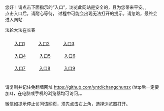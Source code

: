 您好！请点击下面指示的“入口”，浏览此网站是安全的，且为您带来平安。。 <br/>
点击入口后，请耐心等待， 过程中可能会出现无法打开的提示，请忽略，最终会进入网站. </br>

法轮大法在长春<br/>
<div style="padding:10px"><a style="margin:20px" target="_blank" href="https://dbz7169zsu9ue.cloudfront.net/2Qpsp?rfcdkoa" id="ccLink1" rel="nofollow">入口1</a> <a target="_blank" style="margin:20px" href="https://d2piubcd8p41l.cloudfront.net/2Qpsp?fnhsumwc" id="ccLink2" rel="nofollow">入口2</a> <a style="margin:20px" target="_blank" href="https://d3vfjy8tczjv49.cloudfront.net/2Qpsp?hbooc" id="ccLink3" rel="nofollow">入口3</a></div>

<div style="padding:10px" ><a style="margin:20px" target="_blank" href="https://dbz7169zsu9ue.cloudfront.net/2Qpsp?rfcdkoa" id="ccLink4" rel="nofollow">入口4</a> <a style="margin:20px" href="https://d2piubcd8p41l.cloudfront.net/2Qpsp?fnhsumwc" target="_blank" id="ccLink5" rel="nofollow">入口5</a> <a style="margin:20px" href="https://d3vfjy8tczjv49.cloudfront.net/2Qpsp?hbooc" target="_blank" id="ccLink6" rel="nofollow">入口6</a></div>

<div style="padding:10px"><a style="margin:20px" target="_blank" href="https://dbz7169zsu9ue.cloudfront.net/2Qpsp?rfcdkoa" id="ccLink7" rel="nofollow">入口7</a> <a style="margin:20px" href="https://d2piubcd8p41l.cloudfront.net/2Qpsp?fnhsumwc" target="_blank" id="ccLink8" rel="nofollow">入口8</a> <a style="margin:20px" target="_blank" href="https://d3vfjy8tczjv49.cloudfront.net/2Qpsp?hbooc" id="ccLink9" rel="nofollow">入口9</a></div>

<br/>



请复制并记住免翻墙网址 https://github.com/yntd/changchunzx (http后一定要加s)，在电脑或手机的浏览器均可访问。。<br/>

微信如提示停止访问该网页，须先点击右上角，选择浏览器打开。
